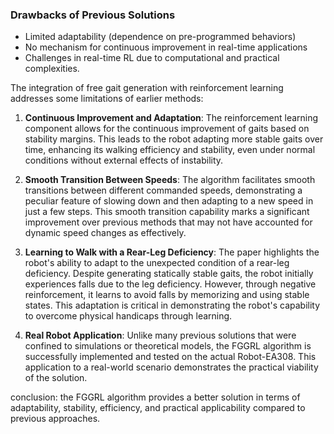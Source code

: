 ### Drawbacks of Previous Solutions

- Limited adaptability (dependence on pre-programmed behaviors)
- No mechanism for continuous improvement in real-time applications
- Challenges in real-time RL due to computational and practical complexities.


The integration of free gait generation with reinforcement learning addresses some limitations of earlier methods: 

1. **Continuous Improvement and Adaptation**: The reinforcement learning component allows for the continuous improvement of gaits based on stability margins. This leads to the robot adapting more stable gaits over time, enhancing its walking efficiency and stability, even under normal conditions without external effects of instability.

2. **Smooth Transition Between Speeds**: The algorithm facilitates smooth transitions between different commanded speeds, demonstrating a peculiar feature of slowing down and then adapting to a new speed in just a few steps. This smooth transition capability marks a significant improvement over previous methods that may not have accounted for dynamic speed changes as effectively.

3. **Learning to Walk with a Rear-Leg Deficiency**: The paper highlights the robot's ability to adapt to the unexpected condition of a rear-leg deficiency. Despite generating statically stable gaits, the robot initially experiences falls due to the leg deficiency. However, through negative reinforcement, it learns to avoid falls by memorizing and using stable states. This adaptation is critical in demonstrating the robot's capability to overcome physical handicaps through learning.

4. **Real Robot Application**: Unlike many previous solutions that were confined to simulations or theoretical models, the FGGRL algorithm is successfully implemented and tested on the actual Robot-EA308. This application to a real-world scenario demonstrates the practical viability of the solution.


conclusion: the FGGRL algorithm provides a better solution in terms of adaptability, stability, efficiency, and practical applicability compared to previous approaches.


